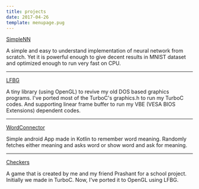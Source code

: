 ```yaml
---
title: projects
date: 2017-04-26
template: menupage.pug
---
```


[SimpleNN](https://github.com/rahulsrma26/simpleNN)

A simple and easy to understand implementation of neural network from scratch. Yet it is powerful enough to give decent results in MNIST dataset and optimized enough to run very fast on CPU.

---

[LFBG](https://github.com/rahulsrma26/lfbg)

A tiny library (using OpenGL) to revive my old DOS based graphics programs. I've ported most of the TurboC's graphics.h to run my TurboC codes. And supporting linear frame buffer to run my VBE (VESA BIOS Extensions) dependent codes.

---

[WordConnector](https://github.com/rahulsrma26/WordConnector)

Simple android App made in Kotlin to remember word meaning. Randomly fetches either meaning and asks word or show word and ask for meaning.

---

[Checkers](dnld/checkers.zip)

A game that is created by me and my friend Prashant for a school project.
Initially we made in TurboC. Now, I've ported it to OpenGL using LFBG.
